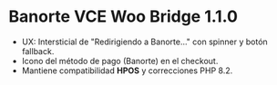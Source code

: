 # Banorte VCE Woo Bridge 1.1.0

- UX: Intersticial de "Redirigiendo a Banorte…" con spinner y botón fallback.
- Icono del método de pago (Banorte) en el checkout.
- Mantiene compatibilidad **HPOS** y correcciones PHP 8.2.
